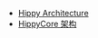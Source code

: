 <!-- docs/core/_sidebar.md -->

* [Hippy Architecture](structure/introduction.md)
* [HippyCore 架构](structure/core.md)
